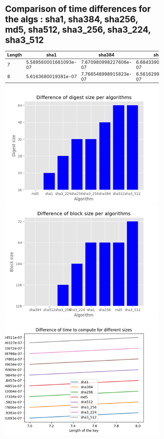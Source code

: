 # Comparison of time differences for the algs : sha1, sha384, sha256, md5, sha512, sha3_256, sha3_224, sha3_512
Length|sha1|sha384|sha256|md5|sha512|sha3_256|sha3_224|sha3_512
-|-|-|-|-|-|-|-|-
7|5.589560001681093e-07|7.670980998227606e-07|6.684339001367334e-07|5.575808001594851e-07|7.579942001029849e-07|8.724357998289634e-07|8.753320998948766e-07|8.993622999696527e-07
8|5.6163680019381e-07|7.766548998915823e-07|6.561629998032004e-07|5.531185001018457e-07|7.766710001305909e-07|8.56644600207801e-07|8.913514997402672e-07|8.83740800054511e-07

![Difference between the algorithms](ds.png)
![Difference between the algorithms](bs.png)
![Difference between the algorithms](diffs.png)
